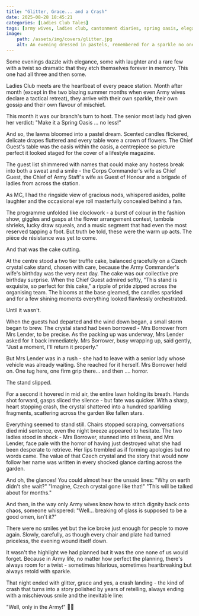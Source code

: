 ```yaml
---
title: "Glitter, Grace... and a Crash"
date: 2025-08-28 18:45:21
categories: [Ladies Club Tales]
tags: [army wives, ladies club, cantonment diaries, spring oasis, elegance with a twist, military stories]
image:
    path: /assets/img/covers/glitter.jpg
    alt: An evening dressed in pastels, remembered for a sparkle no one planned.
---
```


Some evenings dazzle with elegance, some with laughter and a rare few with a twist so dramatic that they etch themselves forever in memory. This one had all three and then some.

Ladies Club meets are the heartbeat of every peace station. Month after month (except in the two blazing summer months when even Army wives declare a tactical retreat), they arrive with their own sparkle, their own gossip and their own flavour of mischief.

This month it was our branch's turn to host. The senior most lady had given her verdict:
"Make it a Spring Oasis ... no less!"

And so, the lawns bloomed into a pastel dream. Scented candles flickered, delicate drapes fluttered and every table wore a crown of flowers. The Chief Guest's table was the oasis within the oasis, a centrepiece so picture perfect it looked staged for the cover of a lifestyle magazine.

The guest list shimmered with names that could make any hostess break into both a sweat and a smile - the Corps Commander's wife as Chief Guest, the Chief of Army Staff's wife as Guest of Honour and a brigade of ladies from across the station.

As MC, I had the ringside view of gracious nods, whispered asides, polite laughter and the occasional eye roll masterfully concealed behind a fan.

The programme unfolded like clockwork - a burst of colour in the fashion show, giggles and gasps at the flower arrangement contest, tambola shrieks, lucky draw squeals, and a music segment that had even the most reserved tapping a foot. But truth be told, these were the warm up acts. The pièce de résistance was yet to come.

And that was the cake cutting.

At the centre stood a two tier truffle cake, balanced gracefully on a Czech crystal cake stand, chosen with care, because the Army Commander's wife's birthday was the very next day. The cake was our collective pre birthday surprise. When the Chief Guest admired softly, "This stand is exquisite, so perfect for this cake," a ripple of pride zipped across the organising team. The blooms at the base gleamed, the candles sparkled and for a few shining moments everything looked flawlessly orchestrated.

Until it wasn't.

When the guests had departed and the wind down began, a small storm began to brew. The crystal stand had been borrowed - Mrs Borrower from Mrs Lender, to be precise. As the packing up was underway, Mrs Lender asked for it back immediately. Mrs Borrower, busy wrapping up, said gently, "Just a moment, I'll return it properly."

But Mrs Lender was in a rush - she had to leave with a senior lady whose vehicle was already waiting. She reached for it herself. Mrs Borrower held on. One tug here, one firm grip there... and then .... horror.

The stand slipped.

For a second it hovered in mid air, the entire lawn holding its breath. Hands shot forward, gasps sliced the silence - but fate was quicker. With a sharp, heart stopping crash, the crystal shattered into a hundred sparkling fragments, scattering across the garden like fallen stars.

Everything seemed to stand still. Chairs stopped scraping, conversations died mid sentence, even the night breeze appeared to hesitate. The two ladies stood in shock - Mrs Borrower, stunned into stillness, and Mrs Lender, face pale with the horror of having just destroyed what she had been desperate to retrieve. Her lips trembled as if forming apologies but no words came. The value of that Czech crystal and the story that would now follow her name was written in every shocked glance darting across the garden.

And oh, the glances! You could almost hear the unsaid lines:
"Why on earth didn't she wait?"
"Imagine, Czech crystal gone like that!"
"This will be talked about for months."

And then, in the way only Army wives know how to stitch dignity back onto chaos, someone whispered:
"Well... breaking of glass is supposed to be a good omen, isn't it?"

There were no smiles yet but the ice broke just enough for people to move again. Slowly, carefully, as though every chair and plate had turned priceless, the evening wound itself down.

It wasn't the highlight we had planned but it was the one none of us would forget. Because in Army life, no matter how perfect the planning, there's always room for a twist - sometimes hilarious, sometimes heartbreaking but always retold with sparkle.

That night ended with glitter, grace and yes, a crash landing - the kind of crash that turns into a story polished by years of retelling, always ending with a mischievous smile and the inevitable line:

"Well, only in the Army!" 🌷✨
